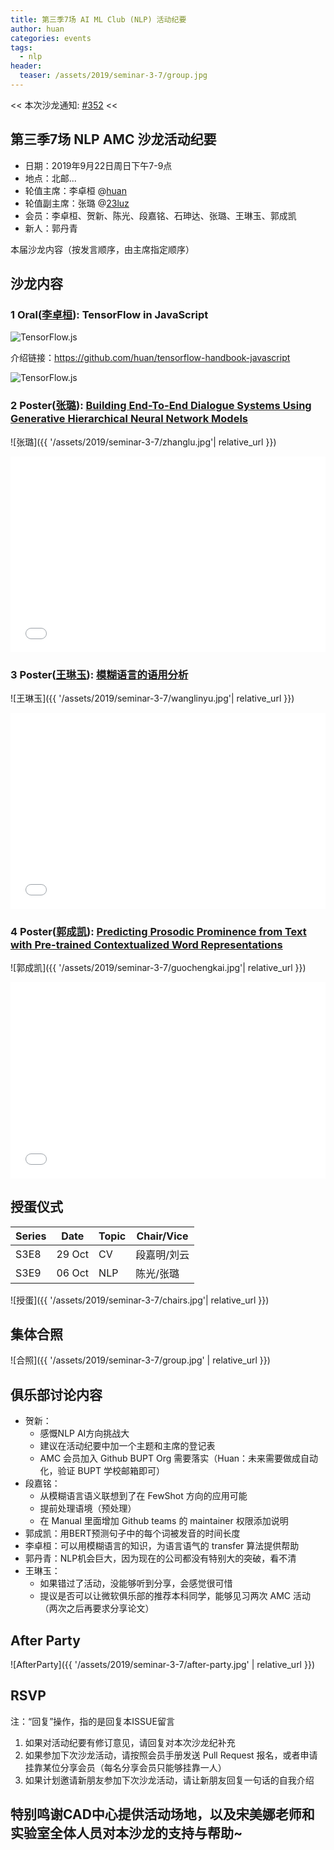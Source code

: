 ```yaml
---
title: 第三季7场 AI ML Club (NLP) 活动纪要
author: huan
categories: events
tags:
  - nlp
header:
  teaser: /assets/2019/seminar-3-7/group.jpg
---
```


<< 本次沙龙通知: [#352](https://github.com/BUPT/ai-ml.club/issues/352)  <<

## 第三季7场 NLP AMC 沙龙活动纪要

- 日期：2019年9月22日周日下午7-9点
- 地点：北邮...
- 轮值主席：李卓桓 @[huan](https://github.com/huan)
- 轮值副主席：张璐 @[23luz](https://github.com/23luz)
- 会员：李卓桓、贺新、陈光、段嘉铭、石珅达、张璐、王琳玉、郭成凯
- 新人：郭丹青

本届沙龙内容（按发言顺序，由主席指定顺序）

## 沙龙内容

### 1 Oral([李卓桓](https://github.com/huan)): TensorFlow in JavaScript

![TensorFlow.js](/assets/2019/seminar-3-7/tensorflow-js.gif)

介绍链接：<https://github.com/huan/tensorflow-handbook-javascript>

![TensorFlow.js](/assets/2019/seminar-3-7/architecture.gif)

### 2 Poster([张璐](https://github.com/23luz)): [Building End-To-End Dialogue Systems Using Generative Hierarchical Neural Network Models](https://arxiv.org/pdf/1507.04808.pdf)

![张璐]({{ '/assets/2019/seminar-3-7/zhanglu.jpg'| relative_url }})

<div class="zoom-container" style="
    position: relative;
    padding-bottom:56.25%;
    padding-top:30px;
    height:0;
    overflow:hidden;
">
  <iframe
    src='{{
      '/assets/js/viewer-js/' | relative_url
    }}#{{
      '/assets/2019/seminar-3-7/zhanglu-e2e-generative-hierarchical-neural.pdf' | relative_url
    }}'
    width='560'
    height='315'
    allowfullscreen
    webkitallowfullscreen
    frameborder="0"
    style="
      position: absolute;
      top:0;
      left:0;
      width:100%;
      height:100%;
    "
  ></iframe>
</div>

### 3 Poster([王琳玉](https://github.com/AlaskaaWong)): [模糊语言的语用分析](https://kns.cnki.net/KCMS/detail/detail.aspx?dbcode=CJFQ&dbname=CJFD8589&filename=OUTL198904001&v=MzI2MDR1eFlTN0RoMVQzcVRyV00xRnJDVVJMT2ZidVJ2RkNua1VyM05LampmWXJLeEZ0ak1xNDlGWllSOGVYMUw=)

![王琳玉]({{ '/assets/2019/seminar-3-7/wanglinyu.jpg'| relative_url }})

<div class="zoom-container" style="
    position: relative;
    padding-bottom:56.25%;
    padding-top:30px;
    height:0;
    overflow:hidden;
">
  <iframe
    src='{{
      '/assets/js/viewer-js/' | relative_url
    }}#{{
      '/assets/2019/seminar-3-7/wanglinyu-vague-language.pdf' | relative_url
    }}'
    width='560'
    height='315'
    allowfullscreen
    webkitallowfullscreen
    frameborder="0"
    style="
      position: absolute;
      top:0;
      left:0;
      width:100%;
      height:100%;
    "
  ></iframe>
</div>

### 4 Poster([郭成凯](https://github.com/ggsonic)): [Predicting Prosodic Prominence from Text with Pre-trained Contextualized Word Representations](https://arxiv.org/pdf/1908.02262.pdf)

![郭成凯]({{ '/assets/2019/seminar-3-7/guochengkai.jpg'| relative_url }})

<div class="zoom-container" style="
    position: relative;
    padding-bottom:56.25%;
    padding-top:30px;
    height:0;
    overflow:hidden;
">
  <iframe
    src='{{
      '/assets/js/viewer-js/' | relative_url
    }}#{{
      '/assets/2019/seminar-3-7/guochengkai-predicting-prosodic-prominence-from-text.pdf' | relative_url
    }}'
    width='560'
    height='315'
    allowfullscreen
    webkitallowfullscreen
    frameborder="0"
    style="
      position: absolute;
      top:0;
      left:0;
      width:100%;
      height:100%;
    "
  ></iframe>
</div>

## 授蛋仪式

| Series |  Date  | Topic | Chair/Vice |
| ------ | ------ | ----- | ---------- |
| S3E8   | 29 Oct | CV    | 段嘉明/刘云  |
| S3E9   | 06 Oct | NLP   | 陈光/张璐    |

![授蛋]({{ '/assets/2019/seminar-3-7/chairs.jpg'| relative_url }})

## 集体合照

![合照]({{ '/assets/2019/seminar-3-7/group.jpg' | relative_url }})

## 俱乐部讨论内容

- 贺新：
  - 感慨NLP AI方向挑战大
  - 建议在活动纪要中加一个主题和主席的登记表
  - AMC 会员加入 Github BUPT Org 需要落实（Huan：未来需要做成自动化，验证 BUPT 学校邮箱即可）
- 段嘉铭：
  - 从模糊语言语义联想到了在 FewShot 方向的应用可能
  - 提前处理语境（预处理）
  - 在 Manual 里面增加 Github teams 的 maintainer 权限添加说明
- 郭成凯：用BERT预测句子中的每个词被发音的时间长度
- 李卓桓：可以用模糊语言的知识，为语言语气的 transfer 算法提供帮助
- 郭丹青：NLP机会巨大，因为现在的公司都没有特别大的突破，看不清
- 王琳玉：
  - 如果错过了活动，没能够听到分享，会感觉很可惜
  - 提议是否可以让微软俱乐部的推荐本科同学，能够见习两次 AMC 活动（两次之后再要求分享论文）

## After Party

![AfterParty]({{ '/assets/2019/seminar-3-7/after-party.jpg' | relative_url }})

## RSVP

注：“回复”操作，指的是回复本ISSUE留言

1. 如果对活动纪要有修订意见，请回复对本次沙龙纪补充
2. 如果参加下次沙龙活动，请按照会员手册发送 Pull Request 报名，或者申请挂靠某位分享会员（每名分享会员只能够挂靠一人）
3. 如果计划邀请新朋友参加下次沙龙活动，请让新朋友回复一句话的自我介绍

## 特别鸣谢CAD中心提供活动场地，以及宋美娜老师和实验室全体人员对本沙龙的支持与帮助~
